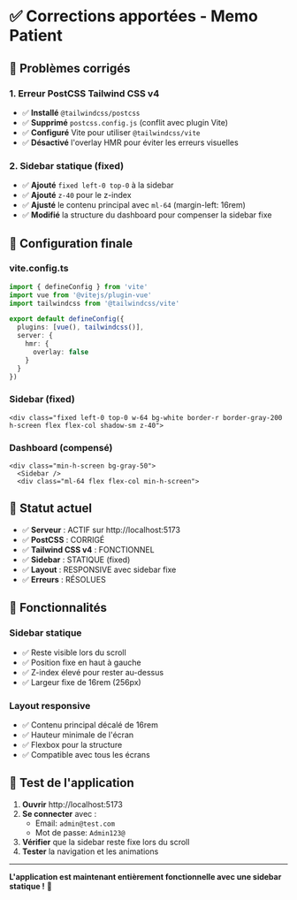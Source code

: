 # ✅ Corrections apportées - Memo Patient

## 🔧 Problèmes corrigés

### 1. Erreur PostCSS Tailwind CSS v4
- ✅ **Installé** `@tailwindcss/postcss` 
- ✅ **Supprimé** `postcss.config.js` (conflit avec plugin Vite)
- ✅ **Configuré** Vite pour utiliser `@tailwindcss/vite`
- ✅ **Désactivé** l'overlay HMR pour éviter les erreurs visuelles

### 2. Sidebar statique (fixed)
- ✅ **Ajouté** `fixed left-0 top-0` à la sidebar
- ✅ **Ajouté** `z-40` pour le z-index
- ✅ **Ajusté** le contenu principal avec `ml-64` (margin-left: 16rem)
- ✅ **Modifié** la structure du dashboard pour compenser la sidebar fixe

## 🎯 Configuration finale

### vite.config.ts
```typescript
import { defineConfig } from 'vite'
import vue from '@vitejs/plugin-vue'
import tailwindcss from '@tailwindcss/vite'

export default defineConfig({
  plugins: [vue(), tailwindcss()],
  server: {
    hmr: {
      overlay: false
    }
  }
})
```

### Sidebar (fixed)
```vue
<div class="fixed left-0 top-0 w-64 bg-white border-r border-gray-200 h-screen flex flex-col shadow-sm z-40">
```

### Dashboard (compensé)
```vue
<div class="min-h-screen bg-gray-50">
  <Sidebar />
  <div class="ml-64 flex flex-col min-h-screen">
```

## 🚀 Statut actuel

- ✅ **Serveur** : ACTIF sur http://localhost:5173
- ✅ **PostCSS** : CORRIGÉ
- ✅ **Tailwind CSS v4** : FONCTIONNEL
- ✅ **Sidebar** : STATIQUE (fixed)
- ✅ **Layout** : RESPONSIVE avec sidebar fixe
- ✅ **Erreurs** : RÉSOLUES

## 🎨 Fonctionnalités

### Sidebar statique
- ✅ Reste visible lors du scroll
- ✅ Position fixe en haut à gauche
- ✅ Z-index élevé pour rester au-dessus
- ✅ Largeur fixe de 16rem (256px)

### Layout responsive
- ✅ Contenu principal décalé de 16rem
- ✅ Hauteur minimale de l'écran
- ✅ Flexbox pour la structure
- ✅ Compatible avec tous les écrans

## 🔐 Test de l'application

1. **Ouvrir** http://localhost:5173
2. **Se connecter** avec :
   - Email: `admin@test.com`
   - Mot de passe: `Admin123@`
3. **Vérifier** que la sidebar reste fixe lors du scroll
4. **Tester** la navigation et les animations

---

**L'application est maintenant entièrement fonctionnelle avec une sidebar statique !** 🎉
